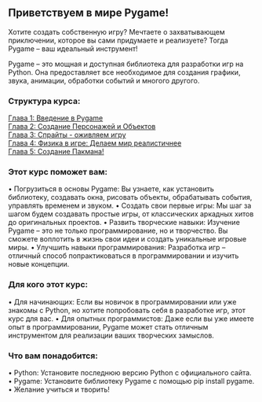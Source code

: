 ## Приветствуем в мире Pygame! 

Хотите создать собственную игру? Мечтаете о захватывающем приключении, которое вы сами придумаете и реализуете? Тогда Pygame – ваш идеальный инструмент!

Pygame – это мощная и доступная библиотека для разработки игр на Python. Она предоставляет все необходимое для создания графики, звука, анимации, обработки событий и многого другого. 

### Структура курса:

[Глава 1: Введение в Pygame](course/1bases.md) <br>
[Глава 2: Создание Персонажей и Объектов](course/2characters.md) <br>
[Глава 3: Спрайты - оживляем игру](course/3sprites.md) <br>
[Глава 4: Физика в игре: Делаем мир реалистичнее](course/4physics.md) <br> 
[Глава 5: Создание Пакмана!](course/Pacman.md) <br> 

### Этот курс поможет вам:

• Погрузиться в основы Pygame: Вы узнаете, как установить библиотеку, создавать окна, рисовать объекты, обрабатывать события, управлять временем и звуком.
• Создать свои первые игры: Мы шаг за шагом будем создавать простые игры, от классических аркадных хитов до оригинальных проектов.
• Развить творческие навыки: Изучение Pygame – это не только программирование, но и творчество. Вы сможете воплотить в жизнь свои идеи и создать уникальные игровые миры.
• Улучшить навыки программирования: Разработка игр – отличный способ попрактиковаться в программировании и изучить новые концепции. 

### Для кого этот курс:

• Для начинающих: Если вы новичок в программировании или уже знакомы с Python, но хотите попробовать себя в разработке игр, этот курс для вас. 
• Для опытных программистов: Даже если вы уже имеете опыт в программировании, Pygame может стать отличным инструментом для реализации ваших творческих замыслов. 

### Что вам понадобится:

• Python: Установите последнюю версию Python с официального сайта.
• Pygame: Установите библиотеку Pygame с помощью pip install pygame.
• Желание учиться и творить!
